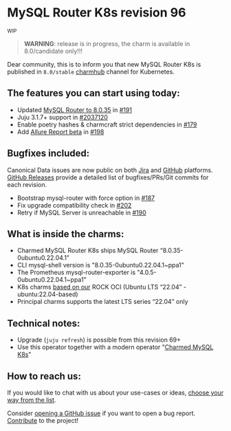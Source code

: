 # MySQL Router K8s revision 96
<sub>WIP</sub>

> **WARNING**: release is in progress, the charm is available in 8.0/candidate only!!!

Dear community, this is to inform you that new MySQL Router K8s is published in `8.0/stable` [charmhub](https://charmhub.io/mysql-router-k8s?channel=8.0/stable) channel for Kubernetes.

## The features you can start using today:

* Updated [MySQL Router to 8.0.35](https://dev.mysql.com/doc/relnotes/mysql/8.0/en/news-8-0-35.html) in [#191](https://github.com/canonical/mysql-router-k8s-operator/pull/191)
* Juju 3.1.7+ support in [#2037120](https://bugs.launchpad.net/juju/+bug/2037120)
* Enable poetry hashes & charmcraft strict dependencies in [#179](https://github.com/canonical/mysql-router-k8s-operator/pull/179)
* Add [Allure Report beta](https://canonical.github.io/mysql-router-k8s-operator) in [#198](https://github.com/canonical/mysql-router-k8s-operator/pull/198)
 

## Bugfixes included:

Canonical Data issues are now public on both [Jira](https://warthogs.atlassian.net/jira/software/c/projects/DPE/issues/) and [GitHub](https://github.com/canonical/mysql-router-k8s-operator/issues) platforms.<br/>[GitHub Releases](https://github.com/canonical/mysql-router-k8s-operator/releases) provide a detailed list of bugfixes/PRs/Git commits for each revision.

* Bootstrap mysql-router with force option in [#187](https://github.com/canonical/mysql-router-k8s-operator/pull/187)
* Fix upgrade compatibility check in [#202](https://github.com/canonical/mysql-router-k8s-operator/pull/202)
* Retry if MySQL Server is unreachable in [#190](https://github.com/canonical/mysql-router-k8s-operator/pull/190)

## What is inside the charms:

* Charmed MySQL Router K8s ships MySQL Router “8.0.35-0ubuntu0.22.04.1”
* CLI mysql-shell version is "8.0.35-0ubuntu0.22.04.1~ppa1"
* The Prometheus mysql-router-exporter is "4.0.5-0ubuntu0.22.04.1~ppa1"
* K8s charms [based on our](https://github.com/orgs/canonical/packages?tab=packages&q=charmed) ROCK OCI (Ubuntu LTS “22.04” - ubuntu:22.04-based)
* Principal charms supports the latest LTS series “22.04” only

## Technical notes:

* Upgrade (`juju refresh`) is possible from this revision 69+
* Use this operator together with a modern operator "[Charmed MySQL K8s](https://charmhub.io/mysql-k8s)"

## How to reach us:

If you would like to chat with us about your use-cases or ideas,  [choose your way from the list](/t/12177).

Consider [opening a GitHub issue](https://github.com/canonical/mysql-router-k8s-operator/issues) if you want to open a bug report.<br/>[Contribute](https://github.com/canonical/mysql-router-k8s-operator/blob/main/CONTRIBUTING.md) to the project!